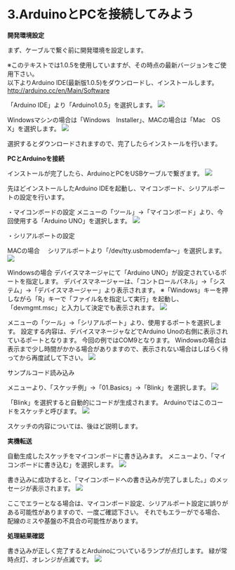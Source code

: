 # 3.ArduinoとPCを接続してみよう

**開発環境設定**

まず、ケーブルで繋ぐ前に開発環境を設定します。

※このテキストでは1.0.5を使用していますが、その時点の最新バージョンをご使用下さい。
<br>
以下よりArduino IDE(最新版1.0.5)をダウンロードし、インストールします。
http://arduino.cc/en/Main/Software

「Arduino IDE」より「Arduino1.0.5」を選択します。
![](dl1.jpg)


Windowsマシンの場合は「Windows　Installer」、MACの場合は「Mac　OS　X」を選択します。 
![](dl2.jpg)

選択するとダウンロードされますので、完了したらインストールを行います。


**PCとArduinoを接続**

インストールが完了したら、ArduinoとPCをUSBケーブルで繋ぎます。 
![](connect.jpg)

先ほどインストールしたArduino IDEを起動し、マイコンボード、シリアルポートの設定を行います。

・マイコンボードの設定
メニューの「ツール」→「マイコンボード」より、今回使用する「Arduino UNO」を選択します。
![](ard1.jpg)

・シリアルポートの設定

MACの場合
　シリアルポートより「/dev/tty.usbmodemfa～」を選択します。
![](ard2.png)

Windowsの場合
デバイスマネージャにて「Arduino UNO」が設定されているポートを指定します。
デバイスマネージャーは、「コントロールパネル」→「システム」→「デバイスマネージャー」より表示されます。
※「Windows」キーを押しながら「R」キーで「ファイル名を指定して実行」を起動し、「devmgmt.msc」と入力して決定でも表示されます。
![](win1.JPG)

メニューの「ツール」→「シリアルポート」より、使用するポートを選択します。
設定する内容は、デバイスマネージャなどでArduino Unoの右側に表示されているポートとなります。
今回の例ではCOM9となります。
Windowsの場合は表示まで少し時間がかかる場合がありますので、表示されない場合はしばらく待ってから再度試して下さい。
![](win2.jpg)

サンプルコード読み込み

メニューより、「スケッチ例」→「01.Basics」→「Blink」を選択します。
![](ard_code1.jpg)


「Blink」を選択すると自動的にコードが生成されます。
Arduinoではこのコードをスケッチと呼びます。
![](ard_code2.jpg)

スケッチの内容については、後ほど説明します。


**実機転送**

自動生成したスケッチをマイコンボードに書き込みます。
メニューより、「マイコンボードに書き込む」を選択します。
![](ard_code3.jpg)

書き込みに成功すると、「マイコンボードへの書き込みが完了しました。」のメッセージが表示されます。
![](ard_code4.jpg)

ここでエラーとなる場合は、マイコンボード設定、シリアルポート設定に誤りがある可能性がありますので、一度ご確認下さい。
それでもエラーがでる場合、配線のミスや基盤の不具合の可能性があります。


**処理結果確認**

書き込みが正しく完了するとArduinoについているランプが点灯します。
緑が常時点灯、オレンジが点滅です。
![](ard_code5.jpg)